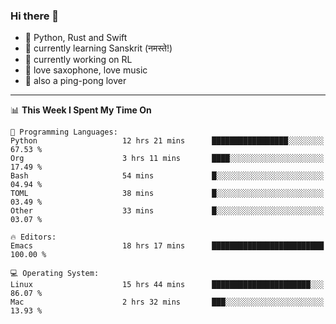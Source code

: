 ### Hi there 👋

- 📙 Python, Rust and Swift
- 🌱 currently learning Sanskrit (नमस्ते!)
- 🔭 currently working on RL
- 🎷 love saxophone, love music
- 🏓 also a ping-pong lover

<!--
**ZiqinGong/ZiqinGong** is a ✨ _special_ ✨ repository because its `README.md` (this file) appears on your GitHub profile.

Here are some ideas to get you started:

- 🔭 I’m currently working on ...
- 🌱 I’m currently learning ...
- 👯 I’m looking to collaborate on ...
- 🤔 I’m looking for help with ...
- 💬 Ask me about ...
- 📫 gongzq0301@sjtu.edu.cn
- 😄 Pronouns: ...
- ⚡ Fun fact: ...
-->

---

<!--START_SECTION:waka-->
📊 **This Week I Spent My Time On** 

```text
💬 Programming Languages: 
Python                   12 hrs 21 mins      █████████████████░░░░░░░░   67.53 % 
Org                      3 hrs 11 mins       ████░░░░░░░░░░░░░░░░░░░░░   17.49 % 
Bash                     54 mins             █░░░░░░░░░░░░░░░░░░░░░░░░   04.94 % 
TOML                     38 mins             █░░░░░░░░░░░░░░░░░░░░░░░░   03.49 % 
Other                    33 mins             █░░░░░░░░░░░░░░░░░░░░░░░░   03.07 % 

🔥 Editors: 
Emacs                    18 hrs 17 mins      █████████████████████████   100.00 % 

💻 Operating System: 
Linux                    15 hrs 44 mins      ██████████████████████░░░   86.07 % 
Mac                      2 hrs 32 mins       ███░░░░░░░░░░░░░░░░░░░░░░   13.93 % 
```


<!--END_SECTION:waka-->
